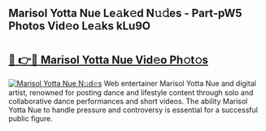 ## Marisol Yotta Nue Le𝚊k𝚎d N𝚞𝚍es - Part-pW5 Photos Vid𝚎o Le𝚊ks kLu9O

# <h2><a href="http://fb38km0.evod.top/?m=Marisol+Yotta+Nue">🔗 👉🔴 Marisol Yotta Nue Vid𝚎o Ph𝚘t𝚘s</a></h2>

[![Marisol Yotta Nue N𝚞d𝚎s](https://i.imgur.com/8V9OHl7.gif)](http://fb38km0.evod.top/?m=Marisol+Yotta+Nue)
Web entertainer Marisol Yotta Nue and digital artist, renowned for posting dance and lifestyle content through solo and collaborative dance performances and short videos. The ability Marisol Yotta Nue to handle pressure and controversy is essential for a successful public figure. 
